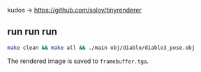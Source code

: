 kudos -> https://github.com/ssloy/tinyrenderer

## run run run
```sh
make clean && make all && ./main obj/diablo/diablo3_pose.obj
```
The rendered image is saved to `framebuffer.tga`.